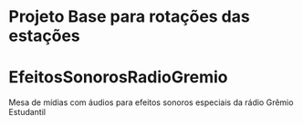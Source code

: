 # Projeto Base para rotações das estações
# EfeitosSonorosRadioGremio
Mesa de mídias com áudios para efeitos sonoros especiais da rádio Grêmio Estudantil
